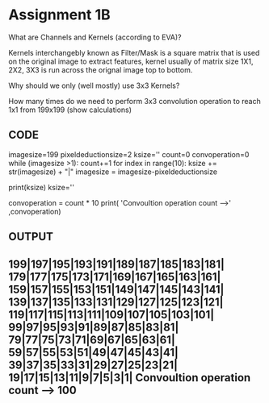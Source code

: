 # Assignment 1B


What are Channels and Kernels (according to EVA)?

Kernels interchangebly known as Filter/Mask is a square matrix that is used on the original image to extract features, kernel usually of matrix size 1X1, 2X2, 3X3 is run across the orignal image top to bottom.

Why should we only (well mostly) use 3x3 Kernels?



How many times do we need to perform 3x3 convolution operation to reach 1x1 from 199x199 (show calculations)

CODE 
---------
imagesize=199
pixeldeductionsize=2
ksize=''
count=0
convoperation=0
while (imagesize >1):
  count+=1
  for index in range(10):
      ksize += str(imagesize) + "|"
      imagesize = imagesize-pixeldeductionsize
  
  print(ksize)
  ksize=''
 
convoperation =  count * 10
print( 'Convoultion operation count -->' ,convoperation)

OUTPUT
------
199|197|195|193|191|189|187|185|183|181|
179|177|175|173|171|169|167|165|163|161|
159|157|155|153|151|149|147|145|143|141|
139|137|135|133|131|129|127|125|123|121|
119|117|115|113|111|109|107|105|103|101|
99|97|95|93|91|89|87|85|83|81|
79|77|75|73|71|69|67|65|63|61|
59|57|55|53|51|49|47|45|43|41|
39|37|35|33|31|29|27|25|23|21|
19|17|15|13|11|9|7|5|3|1|
Convoultion operation count --> 100
-----------------------------------
